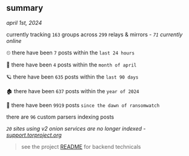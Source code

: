
## summary
_april 1st, 2024_

currently tracking `163` groups across `299` relays & mirrors - _`71` currently online_

⏲ there have been `7` posts within the `last 24 hours`

🦈 there have been `4` posts within the `month of april`

🪐 there have been `635` posts within the `last 90 days`

🏚 there have been `637` posts within the `year of 2024`

🦕 there have been `9919` posts `since the dawn of ransomwatch`

there are `96` custom parsers indexing posts

_`20` sites using v2 onion services are no longer indexed - [support.torproject.org](https://support.torproject.org/onionservices/v2-deprecation/)_

> see the project [README](https://github.com/joshhighet/ransomwatch#ransomwatch--) for backend technicals
